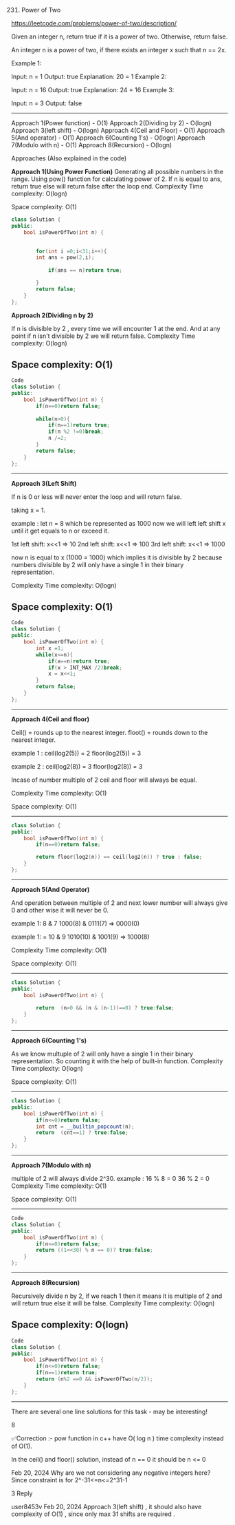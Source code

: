 231. Power of Two
     
https://leetcode.com/problems/power-of-two/description/

Given an integer n, return true if it is a power of two. Otherwise, return false.

An integer n is a power of two, if there exists an integer x such that n == 2x.

 

Example 1:

Input: n = 1
Output: true
Explanation: 20 = 1
Example 2:

Input: n = 16
Output: true
Explanation: 24 = 16
Example 3:

Input: n = 3
Output: false

---

Approach 1(Power function) - O(1)
Approach 2(Dividing by 2) - O(logn)
Approach 3(left shift) - O(logn)
Approach 4(Ceil and Floor) - O(1)
Approach 5(And operator) - O(1)
Approach 6(Counting 1's) - O(logn)
Approach 7(Modulo with n) - O(1)
Approach 8(Recursion) - O(logn)

Approaches
(Also explained in the code)

**Approach 1(Using Power Function)**
Generating all possible numbers in the range.
Using pow() function for calculating power of 2.
If n is equal to ans, return true else will return false after the loop end.
Complexity
Time complexity:
O(logn)

Space complexity:
O(1)

```cpp
class Solution {
public:
    bool isPowerOfTwo(int n) {

        
        for(int i =0;i<31;i++){
        int ans = pow(2,i);
            
            if(ans == n)return true;

        }
        return false;
    }
};
```
**Approach 2(Dividing n by 2)**

If n is divisible by 2 , every time we will encounter 1 at the end.
And at any point if n isn't divisible by 2 we will return false.
Complexity
Time complexity:
O(logn)

Space complexity:
O(1)
---

```cpp
Code
class Solution {
public:
    bool isPowerOfTwo(int n) {
        if(n==0)return false;
        
        while(n>0){
            if(n==1)return true;
            if(n %2 !=0)break;
            n /=2;
        }
        return false;
    }
};
```
---

**Approach 3(Left Shift)**

If n is 0 or less will never enter the loop and will return false.

taking x = 1.

example : let n = 8
which be represented as 1000
now we will left left shift x until it get equals to n or exceed it.

1st left shift: x<<1 => 10
2nd left shift: x<<1 => 100
3rd left shift: x<<1 => 1000

now n is equal to x (1000 = 1000) which implies it is divisible by 2 because numbers divisible by 2 will only have a single 1 in their binary representation.

Complexity
Time complexity:
O(logn)

Space complexity:
O(1)
---
```cpp
Code
class Solution {
public:
    bool isPowerOfTwo(int n) {
        int x =1;
        while(x<=n){
            if(x==n)return true;
            if(x > INT_MAX /2)break;
            x = x<<1;
        }
        return false;
    }
};
```
---

**Approach 4(Ceil and floor)**

Ceil() = rounds up to the nearest integer.
floot() = rounds down to the nearest integer.

example 1 :
ceil(log2(5)) = 2
floor(log2(5)) = 3

example 2 :
ceil(log2(8)) = 3
floor(log2(8)) = 3

Incase of number multiple of 2 ceil and floor will always be equal.

Complexity
Time complexity:
O(1)

Space complexity:
O(1)

---

```cpp
class Solution {
public:
    bool isPowerOfTwo(int n) {
        if(n==0)return false;

        return floor(log2(n)) == ceil(log2(n)) ? true : false;
    }
};
```
---

**Approach 5(And Operator)**

And operation between multiple of 2 and next lower number will always give 0 and other wise it will never be 0.

example 1: 8 & 7
1000(8) & 0111(7) => 0000(0)

example 1: = 10 & 9
1010(10) & 1001(9) => 1000(8)

Complexity
Time complexity:
O(1)

Space complexity:
O(1)

---

```cpp
class Solution {
public:
    bool isPowerOfTwo(int n) {
        
        return  (n>0 && (n & (n-1))==0) ? true:false;
    }
};
```
---

**Approach 6(Counting 1's)**

As we know multuple of 2 will only have a single 1 in their binary representation.
So counting it with the help of built-in function.
Complexity
Time complexity:
O(logn)

Space complexity:
O(1)


---

```cpp
class Solution {
public:
    bool isPowerOfTwo(int n) {
        if(n<=0)return false;
        int cnt = __builtin_popcount(n);
        return  (cnt==1) ? true:false;
    }
};
```
---

**Approach 7(Modulo with n)**

multiple of 2 will always divide 2^30.
example :
16 % 8 = 0
36 % 2 = 0
Complexity
Time complexity:
O(1)

Space complexity:
O(1)

---

```cpp
Code
class Solution {
public:
    bool isPowerOfTwo(int n) {
        if(n<=0)return false;
        return ((1<<30) % n == 0)? true:false;
    }
};
```
---

**Approach 8(Recursion)**

Recursively divide n by 2, if we reach 1 then it means it is multiple of 2 and will return true else it will be false.
Complexity
Time complexity:
O(logn)

Space complexity:
O(logn)
---

```cpp
Code
class Solution {
public:
    bool isPowerOfTwo(int n) {
        if(n<=0)return false;
        if(n==1)return true;
        return (n%2 ==0 && isPowerOfTwo(n/2));
    }
};

```

---

There are several one line solutions for this task - may be interesting!

8


✅Correction :- pow function in c++ have O( log n ) time complexity instead of O(1).



In the ceil() and floor() solution, instead of n == 0 it should be n <= 0


Feb 20, 2024
Why are we not considering any negative integers here? Since constraint is for 2^-31<=n<=2^31-1






3
Reply

user8453v
Feb 20, 2024
Approach 3(left shift) , it should also have complexity of O(1) , since only max 31 shifts are required .

